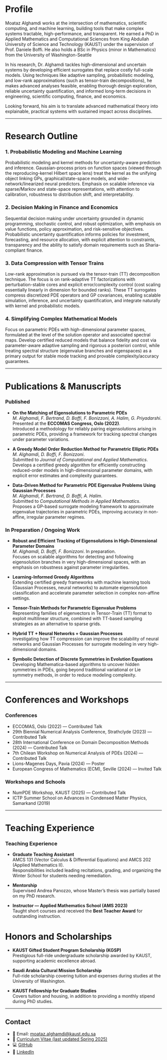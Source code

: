 # Profile

Moataz Alghamdi works at the intersection of mathematics, scientific computing, and machine learning, building tools that make complex systems tractable, high-performance, and transparent. He earned a PhD in Applied Mathematics and Computational Sciences from King Abdullah University of Science and Technology (KAUST) under the supervision of Prof. Daniele Boffi. He also holds a BSc in Physics (minor in Mathematics) from the University of Washington-Seattle

In his research, Dr. Alghamdi tackles high-dimensional and uncertain systems by developing efficient surrogates that replace costly full-scale models. Using techniques like adaptive sampling, probabilistic modeling, and low-rank approximations (such as tensor-train decompositions), he makes advanced analyses feasible, enabling thorough design exploration, reliable uncertainty quantification, and informed long-term decisions in engineering, scientific computing, finance, and economics.

Looking forward, his aim is to translate advanced mathematical theory into explainable, practical systems with sustained impact across disciplines.

---
# Research Outline  


### 1. Probabilistic Modeling and Machine Learning
Probabilistic modeling and kernel methods for uncertainty-aware prediction and inference. Gaussian-process priors on function spaces (viewed through the reproducing-kernel Hilbert space lens) treat the kernel as the unifying object linking GPs, graphical/state-space models, and wide-network/linearized neural predictors. Emphasis on scalable inference via sparse/Markov and state-space representations, with attention to calibration, robustness to distribution shift, and interpretability.

### 2. Decision Making in Finance and Economics
Sequential decision making under uncertainty grounded in dynamic programming, stochastic control, and robust optimization, with emphasis on value functions, policy approximation, and risk-sensitive objectives. Probabilistic uncertainty quantification informs policies for investment, forecasting, and resource allocation, with explicit attention to constraints, transparency and the ability to satisfy domain requirements such as Sharia-compliant finance.

### 3. Data Compression with Tensor Trains

Low-rank approximation is pursued via the tensor-train (TT) decomposition technique. The focus is on rank-adaptive TT factorizations with perturbation-stable cores and explicit error/complexity control (cost scaling essentially linearly in dimension for bounded ranks). These TT surrogates compress discretized PDE operators and GP covariances, enabling scalable simulation, inference, and uncertainty quantification, and integrate naturally with kernel and probabilistic models.

### 4. Simplifying Complex Mathematical Models
Focus on parametric PDEs with high-dimensional parameter spaces, formulated at the level of the solution operator and associated spectral maps. Develop certified reduced models that balance fidelity and cost via parameter-aware adaptive sampling and rigorous a posteriori control, while treating spectral structure (eigenvalue branches and eigenspaces) as a primary output for stable mode tracking and provable complexity/accuracy guarantees.

---
# Publications & Manuscripts

### Published
- **On the Matching of Eigensolutions to Parametric PDEs**  
  *M. Alghamdi, F. Bertrand, D. Boffi, F. Bonizzoni, A. Halim, G. Priyadarshi*.  
  Presented at the **ECCOMAS Congress, Oslo (2022)**.  
  Introduced a methodology for reliably pairing eigensolutions arising in parametric PDEs, providing a framework for tracking spectral changes under parameter variations.
  
- **A Greedy Model Order Reduction Method for Parametric Elliptic PDEs**  
  *M. Alghamdi, D. Boffi, F. Bonizzoni*.  
  Submitted to *Journal of Computational and Applied Mathematics*.  
  Develops a certified greedy algorithm for efficiently constructing reduced-order models in high-dimensional parameter domains, with explicit error estimates and complexity guarantees.  

- **Data-Driven Method for Parametric PDE Eigenvalue Problems Using Gaussian Processes**  
  *M. Alghamdi, F. Bertrand, D. Boffi, A. Halim*.  
  Submitted to *Computational Methods in Applied Mathematics*.  
  Proposes a GP-based surrogate modeling framework to approximate eigenvalue trajectories in parametric PDEs, improving accuracy in non-affine, irregular parameter regimes.  

### In Preparation / Ongoing Work
- **Robust and Efficient Tracking of Eigensolutions in High-Dimensional Parameter Domains**  
  *M. Alghamdi, D. Boffi, F. Bonizzoni*. In preparation.  
  Focuses on scalable algorithms for detecting and following eigensolution branches in very high-dimensional spaces, with an emphasis on robustness against parameter irregularities.  

- **Learning-Informed Greedy Algorithms**  
  Extending certified greedy frameworks with machine learning tools (Gaussian Processes, neural networks) to automate eigensolution classification and accelerate parameter selection in complex non-affine settings.

- **Tensor-Train Methods for Parametric Eigenvalue Problems**  
  Representing families of eigenvectors in Tensor-Train (TT) format to exploit multilinear structure, combined with TT-based sampling strategies as an alternative to sparse grids. 

- **Hybrid TT + Neural Networks + Gaussian Processes**  
  Investigating how TT compression can improve the scalability of neural networks and Gaussian Processes for surrogate modeling in very high-dimensional domains. 

- **Symbolic Detection of Discrete Symmetries in Evolution Equations**  
  Developing Mathematica-based algorithms to uncover hidden symmetries in PDEs, going beyond traditional variational or Lie symmetry methods, in order to reduce modeling complexity.


---

# Conferences and Workshops

### Conferences
- ECCOMAS, Oslo (2022) — Contributed Talk  
- 29th Biennial Numerical Analysis Conference, Strathclyde (2023) — Contributed Talk  
- 28th International Conference on Domain Decomposition Methods (2024) — Contributed Talk  
- 7th Chilean Workshop on Numerical Analysis of PDEs (2024) — Contributed Talk  
- Lions-Magenes Days, Pavia (2024) — Poster  
- European Congress of Mathematics (ECM), Seville (2024) — Invited Talk

### Workshops and Schools
- NumPDE Workshop, KAUST (2025) — Contributed Talk  
- ICTP Summer School on Advances in Condensed Matter Physics, Samarkand (2019)
 

---
# Teaching Experience

### Teaching Experience
- **Graduate Teaching Assistant**  
  AMCS 131 (Vector Calculus & Differential Equations) and AMCS 202 (Applied Mathematics II).  
  Responsibilities included leading recitations, grading, and organizing the Winter School for students needing remediation.  

- **Mentorship**  
  Supervised Andrea Panozzo, whose Master’s thesis was partially based on my PhD research.  

- **Instructor — Applied Mathematics School (AMS 2023)**  
  Taught short courses and received the **Best Teacher Award** for outstanding instruction.  

# Honors and Scholarships
- **KAUST Gifted Student Program Scholarship (KGSP)**  
  Prestigious full-ride undergraduate scholarship awarded by KAUST, supporting academic excellence abroad.  

- **Saudi Arabia Cultural Mission Scholarship**  
  Full-ride scholarship covering tuition and expenses during studies at the University of Washington.  

- **KAUST Fellowship for Graduate Studies**  
  Covers tuition and housing, in addition to providing a monthly stipend during PhD studies.


---

## Contact  

- 📧 Email: [moataz.alghamdi@kaust.edu.sa](mailto:moataz.alghamdi@kaust.edu.sa)  
- 📄 [Curriculum Vitae (last updated Spring 2025)](link)  
- 💻 [GitHub](https://github.com/Moatazg/)  
- 🔗 [LinkedIn](https://www.linkedin.com/in/moataz-alghamdi-8761001aa/)  

